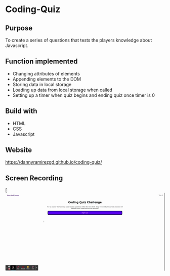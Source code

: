 # Coding-Quiz
## Purpose
To create a series of questions that tests the players knowledge about Javascript. 
## Function implemented
- Changing attributes of elements
- Appending elements to the DOM
- Storing data in local storage
- Loading up data from local storage when called
- Setting up a timer when quiz begins and ending quiz once timer is 0
## Build with
- HTML
- CSS
- Javascript
## Website
https://dannyramirezgd.github.io/coding-quiz/
## Screen Recording
[![GIF of Password Generator](https://github.com/dannyramirezgd/coding-quiz/blob/main/assets/images/Coding%20Quiz.gif "Screengrab gif of site")

